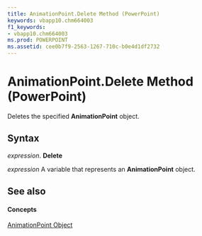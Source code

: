 ```yaml
---
title: AnimationPoint.Delete Method (PowerPoint)
keywords: vbapp10.chm664003
f1_keywords:
- vbapp10.chm664003
ms.prod: POWERPOINT
ms.assetid: cee0b7f9-2563-1267-710c-b0e4d1df2732
---
```



# AnimationPoint.Delete Method (PowerPoint)

Deletes the specified  **AnimationPoint** object.


## Syntax

 _expression_. **Delete**

 _expression_ A variable that represents an **AnimationPoint** object.


## See also


#### Concepts


[AnimationPoint Object](animationpoint-object-powerpoint.md)

